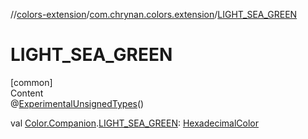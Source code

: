 //[colors-extension](../../index.md)/[com.chrynan.colors.extension](index.md)/[LIGHT_SEA_GREEN](-l-i-g-h-t_-s-e-a_-g-r-e-e-n.md)



# LIGHT_SEA_GREEN  
[common]  
Content  
@[ExperimentalUnsignedTypes](https://kotlinlang.org/api/latest/jvm/stdlib/kotlin/-experimental-unsigned-types/index.html)()  
  
val [Color.Companion](../../../colors-core/colors-core/com.chrynan.colors/-color/-companion/index.md).[LIGHT_SEA_GREEN](-l-i-g-h-t_-s-e-a_-g-r-e-e-n.md): [HexadecimalColor](../../../colors-core/colors-core/com.chrynan.colors/-hexadecimal-color/index.md)  



